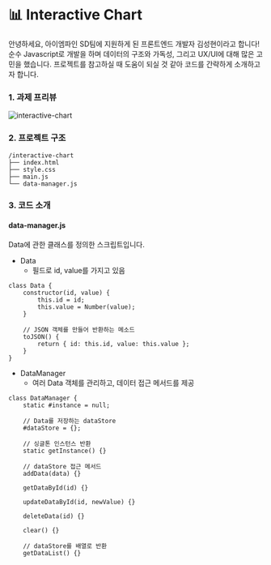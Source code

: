 # 📊 Interactive Chart

안녕하세요, 아이엠파인 SD팀에 지원하게 된 프론트엔드 개발자 김성현이라고 합니다!
순수 Javascript로 개발을 하며 데이터의 구조와 가독성, 그리고 UX/UI에 대해 많은 고민을 했습니다.
프로젝트를 참고하실 때 도움이 되실 것 같아 코드를 간략하게 소개하고자 합니다.

### 1. 과제 프리뷰
![interactive-chart](https://github.com/user-attachments/assets/5af65b56-eb4c-4ebc-9e7a-f6f3f033bdf5)


### 2. 프로젝트 구조
```
/interactive-chart
├── index.html
├── style.css
├── main.js
└── data-manager.js
```

### 3. 코드 소개


#### data-manager.js

Data에 관한 클래스를 정의한 스크립트입니다.

- Data
  - 필드로 id, value를 가지고 있음
```
class Data {
    constructor(id, value) {
        this.id = id;
        this.value = Number(value);
    }

    // JSON 객체를 만들어 반환하는 메소드
    toJSON() {
        return { id: this.id, value: this.value };
    }
}
```
- DataManager
  - 여러 Data 객체를 관리하고, 데이터 접근 메서드를 제공
```
class DataManager {
    static #instance = null; 
    
    // Data를 저장하는 dataStore
    #dataStore = {};

    // 싱글톤 인스턴스 반환
    static getInstance() {}

    // dataStore 접근 메서드
    addData(data) {}

    getDataById(id) {}

    updateDataById(id, newValue) {}
    
    deleteData(id) {}

    clear() {}

    // dataStore를 배열로 반환
    getDataList() {}
```



